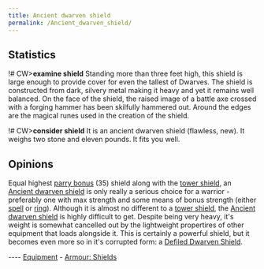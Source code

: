 ```yaml
---
title: Ancient dwarven shield
permalink: /Ancient_dwarven_shield/
---
```


## Statistics

!# CW\>**examine shield**
Standing more than three feet high, this shield is large enough to
provide
cover for even the tallest of Dwarves. The shield is constructed from
dark,
silvery metal making it heavy and yet it remains well balanced. On the
face
of the shield, the raised image of a battle axe crossed with a forging
hammer
has been skilfully hammered out. Around the edges are the magical runes
used
in the creation of the shield.

!# CW\>**consider shield**
It is an ancient dwarven shield (flawless, new).
It weighs two stone and eleven pounds.
It fits you well.

## Opinions

Equal highest [parry bonus](parry_bonus "wikilink") (35) shield along
with the [tower shield](A_tower_shield "wikilink"), an [Ancient dwarven
shield](An_ancient_dwarven_shield "wikilink") is only really a serious
choice for a warrior - preferably one with max strength and some means
of bonus strength (either [spell](Strength_spell "wikilink") or
[ring](Jewelledring "wikilink")). Although it is almost no different to
a [tower shield](A_tower_shield "wikilink"), the [Ancient dwarven
shield](An_ancient_dwarven_shield "wikilink") is highly difficult to
get. Despite being very heavy, it's weight is somewhat cancelled out by
the lightweight propertires of other equipment that loads alongside it.
This is certainly a powerful shield, but it becomes even more so in it's
corrupted form: a [Defiled Dwarven
Shield](A_defiled_dwarven_shield "wikilink").


---- [Equipment](Equipment "wikilink") - [Armour:
Shields](Shield "wikilink")